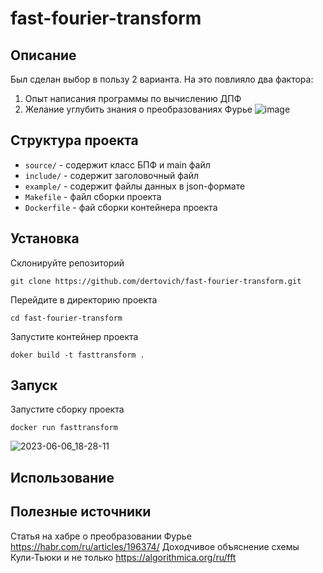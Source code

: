 # fast-fourier-transform
## Описание
Был сделан выбор в пользу 2 варианта. На это повлияло два фактора:
1. Опыт написания программы по вычислению ДПФ
2. Желание углубить знания о преобразованиях Фурье
![image](https://github.com/dertovich/fast-fourier-transform/assets/86295099/96068a25-3059-481c-bef5-fdf84a294fe0)

## Структура проекта 
- `source/` - содержит класс БПФ и main файл
- `include/` - содержит заголовочный файл
- `example/` - содержит файлы данных в json-формате
- `Makefile` - файл сборки проекта
- `Dockerfile` - фай сборки контейнера проекта

## Установка 
Склонируйте репозиторий
```
git clone https://github.com/dertovich/fast-fourier-transform.git
```

Перейдите в директорию проекта
```
cd fast-fourier-transform
```

Запустите контейнер проекта
```
doker build -t fasttransform .
```
## Запуск
Запустите сборку проекта
```
docker run fasttransform
```
![2023-06-06_18-28-11](https://github.com/dertovich/fast-fourier-transform/assets/86295099/2d7754f0-d373-4099-a24d-fbff84eff781)




## Использование


## Полезные источники
Статья на хабре о преобразовании Фурье https://habr.com/ru/articles/196374/
Доходчивое объяснение схемы Кули-Тьюки и не только https://algorithmica.org/ru/fft
